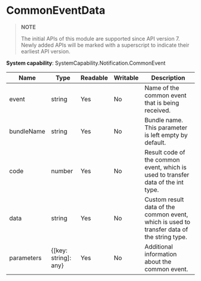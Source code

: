 # CommonEventData

> **NOTE**
>
> The initial APIs of this module are supported since API version 7. Newly added APIs will be marked with a superscript to indicate their earliest API version.


**System capability**: SystemCapability.Notification.CommonEvent

| Name      | Type                | Readable| Writable| Description                                                   |
| ---------- |-------------------- | ---- | ---- |  ------------------------------------------------------- |
| event      | string               | Yes | No | Name of the common event that is being received.                             |
| bundleName | string               | Yes | No | Bundle name. This parameter is left empty by default.                                             |
| code       | number               | Yes | No | Result code of the common event, which is used to transfer data of the int type.          |
| data       | string               | Yes | No | Custom result data of the common event, which is used to transfer data of the string type.|
| parameters | {[key: string]: any} | Yes | No | Additional information about the common event.                                 |
